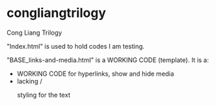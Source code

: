 # congliangtrilogy
Cong Liang Trilogy


"Index.html" is used to hold codes I am testing.

"BASE_links-and-media.html" is a WORKING CODE (template).
It is a:
  - WORKING CODE for hyperlinks, show and hide media
  - lacking <body>/<p> styling for the text
